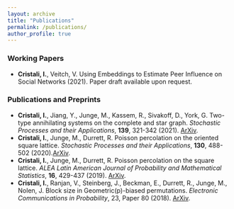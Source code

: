 ```yaml
---
layout: archive
title: "Publications"
permalink: /publications/
author_profile: true
---
```


### Working Papers

 * **Cristali, I.**, Veitch, V. Using Embeddings to Estimate Peer Influence on Social Networks (2021). Paper draft available upon request.

### Publications and Preprints

 * **Cristali, I.**, Jiang, Y., Junge, M., Kassem, R., Sivakoff, D., York, G. Two-type annihilating systems on the complete and star graph. <em>Stochastic Processes and their Applications</em>, **139**, 321-342 (2021). [ArXiv](https://arxiv.org/pdf/1908.03218.pdf). 
 * **Cristali, I.**, Junge, M., Durrett, R. Poisson percolation on the oriented square lattice. <em>Stochastic Processes and their Applications</em>, **130**, 488-502 (2020).[ArXiv](https://arxiv.org/pdf/1806.03705.pdf). 
 * **Cristali, I.**, Junge, M., Durrett, R. Poisson percolation on the square lattice. <em>ALEA Latin American Journal of Probability and Mathematical Statistics</em>, **16**, 429-437 (2019). [ArXiv](https://arxiv.org/pdf/1712.03403.pdf).
 * **Cristali, I.**, Ranjan, V., Steinberg, J., Beckman, E., Durrett, R., Junge, M., Nolen, J. Block size in Geometric(p)-biased permutations. <em>Electronic Communications in Probability</em>, 23, Paper 80 (2018). [ArXiv](https://arxiv.org/pdf/1708.05626.pdf).
